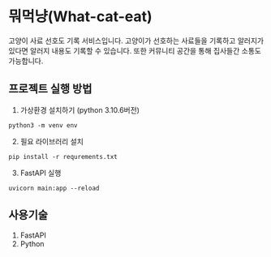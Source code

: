 # 뭐먹냥(What-cat-eat)
고양이 사료 선호도 기록 서비스입니다. 고양이가 선호하는 사료들을 기록하고 알러지가 있다면 알러지 내용도 기록할 수 있습니다. 또한 커뮤니티 공간을 통해 집사들간 소통도 가능합니다.

## 프로젝트 실행 방법
1. 가상환경 설치하기
(python 3.10.6버전)
```
python3 -m venv env
```
2. 필요 라이브러리 설치
```
pip install -r requrements.txt
```
3. FastAPI 실행
```
uvicorn main:app --reload
```

## 사용기술
1. FastAPI
2. Python
